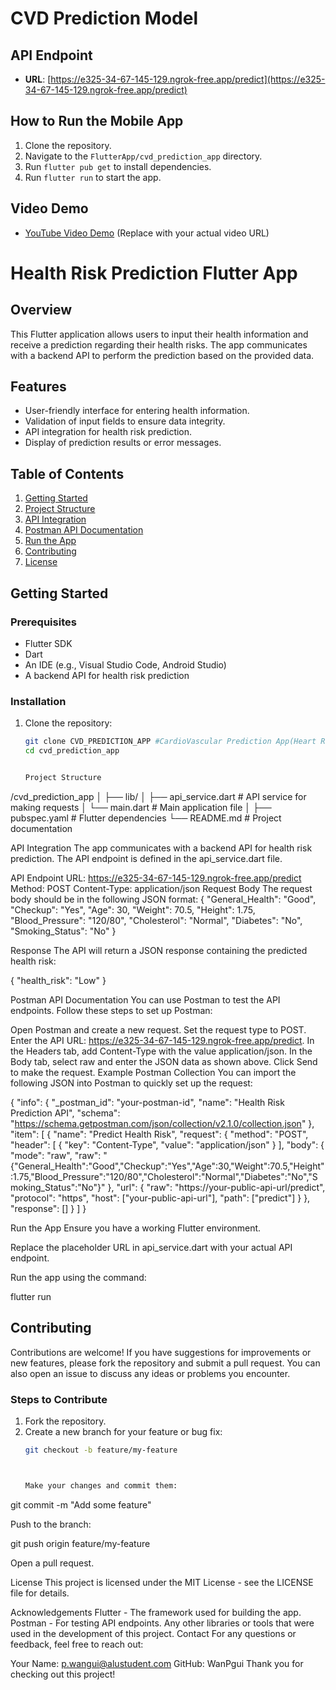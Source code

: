 # CVD Prediction Model

## API Endpoint
- **URL**: [https://e325-34-67-145-129.ngrok-free.app/predict](https://e325-34-67-145-129.ngrok-free.app/predict)

## How to Run the Mobile App
1. Clone the repository.
2. Navigate to the `FlutterApp/cvd_prediction_app` directory.
3. Run `flutter pub get` to install dependencies.
4. Run `flutter run` to start the app.

## Video Demo
- [YouTube Video Demo](https://your-video-url) (Replace with your actual video URL)


# Health Risk Prediction Flutter App

## Overview

This Flutter application allows users to input their health information and receive a prediction regarding their health risks. The app communicates with a backend API to perform the prediction based on the provided data.

## Features

- User-friendly interface for entering health information.
- Validation of input fields to ensure data integrity.
- API integration for health risk prediction.
- Display of prediction results or error messages.

## Table of Contents

1. [Getting Started](#getting-started)
2. [Project Structure](#project-structure)
3. [API Integration](#api-integration)
4. [Postman API Documentation](#postman-api-documentation)
5. [Run the App](#run-the-app)
6. [Contributing](#contributing)
7. [License](#license)

## Getting Started

### Prerequisites

- Flutter SDK
- Dart
- An IDE (e.g., Visual Studio Code, Android Studio)
- A backend API for health risk prediction

### Installation

1. Clone the repository:

   ```bash
   git clone CVD_PREDICTION_APP #CardioVascular Prediction App(Heart Risk Prediction App)
   cd cvd_prediction_app


   Project Structure
/cvd_prediction_app
│
├── lib/
│   ├── api_service.dart        # API service for making requests
│   └── main.dart               # Main application file
│
├── pubspec.yaml                # Flutter dependencies
└── README.md                   # Project documentation

API Integration
The app communicates with a backend API for health risk prediction. The API endpoint is defined in the api_service.dart file.

API Endpoint
URL: https://e325-34-67-145-129.ngrok-free.app/predict
Method: POST
Content-Type: application/json
Request Body
The request body should be in the following JSON format:
{
  "General_Health": "Good",
  "Checkup": "Yes",
  "Age": 30,
  "Weight": 70.5,
  "Height": 1.75,
  "Blood_Pressure": "120/80",
  "Cholesterol": "Normal",
  "Diabetes": "No",
  "Smoking_Status": "No"
}

Response
The API will return a JSON response containing the predicted health risk:

{
  "health_risk": "Low"
}


Postman API Documentation
You can use Postman to test the API endpoints. Follow these steps to set up Postman:

Open Postman and create a new request.
Set the request type to POST.
Enter the API URL: https://e325-34-67-145-129.ngrok-free.app/predict.
In the Headers tab, add Content-Type with the value application/json.
In the Body tab, select raw and enter the JSON data as shown above.
Click Send to make the request.
Example Postman Collection
You can import the following JSON into Postman to quickly set up the request:

{
  "info": {
    "_postman_id": "your-postman-id",
    "name": "Health Risk Prediction API",
    "schema": "https://schema.getpostman.com/json/collection/v2.1.0/collection.json"
  },
  "item": [
    {
      "name": "Predict Health Risk",
      "request": {
        "method": "POST",
        "header": [
          {
            "key": "Content-Type",
            "value": "application/json"
          }
        ],
        "body": {
          "mode": "raw",
          "raw": "{\"General_Health\":\"Good\",\"Checkup\":\"Yes\",\"Age\":30,\"Weight\":70.5,\"Height\":1.75,\"Blood_Pressure\":\"120/80\",\"Cholesterol\":\"Normal\",\"Diabetes\":\"No\",\"Smoking_Status\":\"No\"}"
        },
        "url": {
          "raw": "https://your-public-api-url/predict",
          "protocol": "https",
          "host": ["your-public-api-url"],
          "path": ["predict"]
        }
      },
      "response": []
    }
  ]
}



Run the App
Ensure you have a working Flutter environment.

Replace the placeholder URL in api_service.dart with your actual API endpoint.

Run the app using the command:

flutter run


## Contributing

Contributions are welcome! If you have suggestions for improvements or new features, please fork the repository and submit a pull request. You can also open an issue to discuss any ideas or problems you encounter.

### Steps to Contribute

1. Fork the repository.
2. Create a new branch for your feature or bug fix:
   ```bash
   git checkout -b feature/my-feature



   Make your changes and commit them:
git commit -m "Add some feature"

Push to the branch:

git push origin feature/my-feature


Open a pull request.


License
This project is licensed under the MIT License - see the LICENSE file for details.

Acknowledgements
Flutter - The framework used for building the app.
Postman - For testing API endpoints.
Any other libraries or tools that were used in the development of this project.
Contact
For any questions or feedback, feel free to reach out:

Your Name: p.wangui@alustudent.com
GitHub: WanPgui
Thank you for checking out this project!

